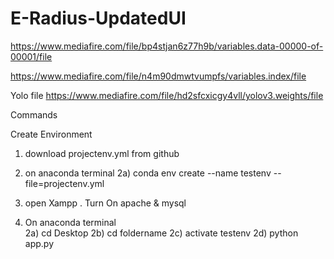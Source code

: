 # E-Radius-UpdatedUI

https://www.mediafire.com/file/bp4stjan6z77h9b/variables.data-00000-of-00001/file

https://www.mediafire.com/file/n4m90dmwtvumpfs/variables.index/file


Yolo file https://www.mediafire.com/file/hd2sfcxicgy4vll/yolov3.weights/file

Commands

Create Environment
1) download projectenv.yml from github
2) on anaconda terminal 
   2a) conda env create --name testenv --file=projectenv.yml

1) open Xampp . Turn On apache & mysql
2) On anaconda terminal  
     2a) cd Desktop
     2b) cd foldername
     2c) activate testenv
     2d) python app.py

